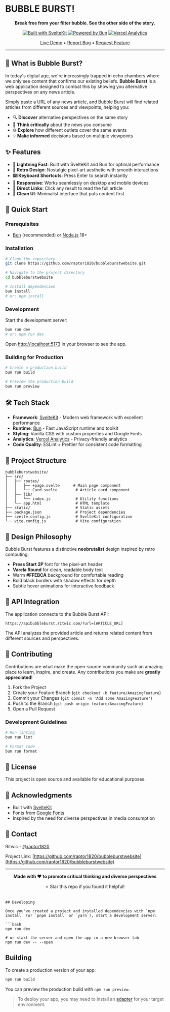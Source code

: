 # BUBBLE BURST!

<div align="center">

**Break free from your filter bubble. See the other side of the story.**

[![Built with SvelteKit](https://img.shields.io/badge/Built%20with-SvelteKit-FF3E00?style=for-the-badge&logo=svelte&logoColor=white)](https://kit.svelte.dev/)
[![Powered by Bun](https://img.shields.io/badge/Powered%20by-Bun-000000?style=for-the-badge&logo=bun&logoColor=white)](https://bun.sh/)
[![Vercel Analytics](https://img.shields.io/badge/Analytics-Vercel-000000?style=for-the-badge&logo=vercel&logoColor=white)](https://vercel.com/analytics)

[Live Demo](https://bubbleburst.ritwic.com) • [Report Bug](https://github.com/raptor1820/bubbleburstwebsite/issues) • [Request Feature](https://github.com/raptor1820/bubbleburstwebsite/issues)

</div>

---

## 🎯 What is Bubble Burst?

In today's digital age, we're increasingly trapped in echo chambers where we only see content that confirms our existing beliefs. **Bubble Burst** is a web application designed to combat this by showing you alternative perspectives on any news article.

Simply paste a URL of any news article, and Bubble Burst will find related articles from different sources and viewpoints, helping you:

- 🔍 **Discover** alternative perspectives on the same story
- 🧠 **Think critically** about the news you consume
- 🌐 **Explore** how different outlets cover the same events
- 💡 **Make informed** decisions based on multiple viewpoints

## ✨ Features

- **🚀 Lightning Fast**: Built with SvelteKit and Bun for optimal performance
- **🎨 Retro Design**: Nostalgic pixel-art aesthetic with smooth interactions
- **⌨️ Keyboard Shortcuts**: Press Enter to search instantly
- **📱 Responsive**: Works seamlessly on desktop and mobile devices
- **🔗 Direct Links**: Click any result to read the full article
- **🎯 Clean UI**: Minimalist interface that puts content first

## 🚀 Quick Start

### Prerequisites

- [Bun](https://bun.sh/) (recommended) or [Node.js](https://nodejs.org/) 18+

### Installation

```bash
# Clone the repository
git clone https://github.com/raptor1820/bubbleburstwebsite.git

# Navigate to the project directory
cd bubbleburstwebsite

# Install dependencies
bun install
# or: npm install
```

### Development

Start the development server:

```bash
bun run dev
# or: npm run dev
```

Open [http://localhost:5173](http://localhost:5173) in your browser to see the app.

### Building for Production

```bash
# Create a production build
bun run build

# Preview the production build
bun run preview
```

## 🛠️ Tech Stack

- **Framework**: [SvelteKit](https://kit.svelte.dev/) - Modern web framework with excellent performance
- **Runtime**: [Bun](https://bun.sh/) - Fast JavaScript runtime and toolkit
- **Styling**: Vanilla CSS with custom properties and Google Fonts
- **Analytics**: [Vercel Analytics](https://vercel.com/analytics) - Privacy-friendly analytics
- **Code Quality**: ESLint + Prettier for consistent code formatting

## 📁 Project Structure

```
bubbleburstwebsite/
├── src/
│   ├── routes/
│   │   ├── +page.svelte      # Main page component
│   │   └── Card.svelte        # Article card component
│   ├── lib/
│   │   └── index.js           # Utility functions
│   └── app.html               # HTML template
├── static/                    # Static assets
├── package.json               # Project dependencies
├── svelte.config.js           # SvelteKit configuration
└── vite.config.js             # Vite configuration
```

## 🎨 Design Philosophy

Bubble Burst features a distinctive **neobrutalist** design inspired by retro computing:

- **Press Start 2P** font for the pixel-art header
- **Varela Round** for clean, readable body text
- Warm **#FFEBCA** background for comfortable reading
- Bold black borders with shadow effects for depth
- Subtle hover animations for interactive feedback

## 🔌 API Integration

The application connects to the Bubble Burst API:

```
https://apibubbleburst.ritwic.com/?url=[ARTICLE_URL]
```

The API analyzes the provided article and returns related content from different sources and perspectives.

## 🤝 Contributing

Contributions are what make the open-source community such an amazing place to learn, inspire, and create. Any contributions you make are **greatly appreciated**!

1. Fork the Project
2. Create your Feature Branch (`git checkout -b feature/AmazingFeature`)
3. Commit your Changes (`git commit -m 'Add some AmazingFeature'`)
4. Push to the Branch (`git push origin feature/AmazingFeature`)
5. Open a Pull Request

### Development Guidelines

```bash
# Run linting
bun run lint

# Format code
bun run format
```

## 📝 License

This project is open source and available for educational purposes.

## 🙏 Acknowledgments

- Built with [SvelteKit](https://kit.svelte.dev/)
- Fonts from [Google Fonts](https://fonts.google.com/)
- Inspired by the need for diverse perspectives in media consumption

## 📧 Contact

Ritwic - [@raptor1820](https://github.com/raptor1820)

Project Link: [https://github.com/raptor1820/bubbleburstwebsite](https://github.com/raptor1820/bubbleburstwebsite)

---

<div align="center">

**Made with ❤️ to promote critical thinking and diverse perspectives**

⭐ Star this repo if you found it helpful!

</div>

```

## Developing

Once you've created a project and installed dependencies with `npm install` (or `pnpm install` or `yarn`), start a development server:

```bash
npm run dev

# or start the server and open the app in a new browser tab
npm run dev -- --open
```

## Building

To create a production version of your app:

```bash
npm run build
```

You can preview the production build with `npm run preview`.

> To deploy your app, you may need to install an [adapter](https://kit.svelte.dev/docs/adapters) for your target environment.
